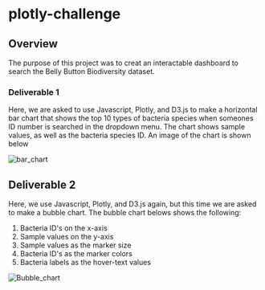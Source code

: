 # plotly-challenge
## Overview
The purpose of this project was to creat an interactable dashboard to search the Belly Button Biodiversity dataset. 

### Deliverable 1
Here, we are asked to use Javascript, Plotly, and D3.js to make a horizontal bar chart that shows the top 10 types of bacteria species when someones ID number is searched in the dropdown menu. The chart shows sample values, as well as the bacteria species ID. An image of the chart is shown below

![bar_chart](https://user-images.githubusercontent.com/80054925/120932347-fdd8e980-c6ba-11eb-87d7-c1d08bde1236.png)

## Deliverable 2
Here, we use Javascript, Plotly, and D3.js again, but this time we are asked to make a bubble chart. The bubble chart belows shows the following:
  1. Bacteria ID's on the x-axis
  2. Sample values on the y-axis
  3. Sample values as the marker size
  4. Bacteria ID's as the marker colors
  5. Bacteria labels as the hover-text values

![Bubble_chart](https://user-images.githubusercontent.com/80054925/120932533-dc2c3200-c6bb-11eb-9f78-6cb2f06ff690.png)
